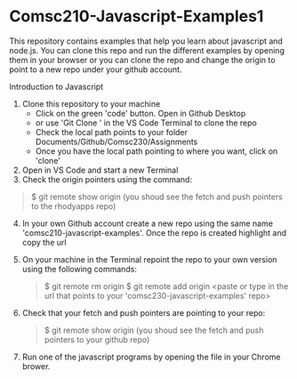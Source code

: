 # Comsc210-Javascript-Examples1

This repository contains examples that help you learn about javascript and node.js.
You can clone this repo and run the different examples by opening them in your browser or 
you can clone the repo and change the origin to point to a new repo under your github account.


Introduction to Javascript 
1. Clone this repository to your machine
   - Click on the green 'code' button. Open in Github Desktop 
   - or use 'Git Clone <url>' in the VS Code Terminal to clone the repo
   - Check the local path points to your folder Documents/Github/Comsc230/Assignments
   - Once you have the local path pointing to where you want, click on 'clone'
2. Open in VS Code and start a new Terminal
3. Check the origin pointers using the command:
>$ git remote show origin (you shoud see the fetch and push pointers to the rhodyapps repo)

4. In your own Github account create a new repo using the same name 'comsc210-javascript-examples'.
   Once the repo is created highlight and copy the url

5. On your machine in the Terminal repoint the repo to your own version using the following commands:
   >$ git remote rm origin <enter>
   >$ git remote add origin <paste or type in the url that points to your 'comsc230-javascript-examples' repo>
  
6. Check that your fetch and push pointers are pointing to your repo:
   >$ git remote show origin (you shoud see the fetch and push pointers to your github repo)

7. Run one of the javascript programs by opening the file in your Chrome brower.
